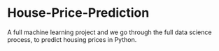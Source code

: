 # House-Price-Prediction
 A full machine learning project and we go through the full data science process, to predict housing prices in Python.
